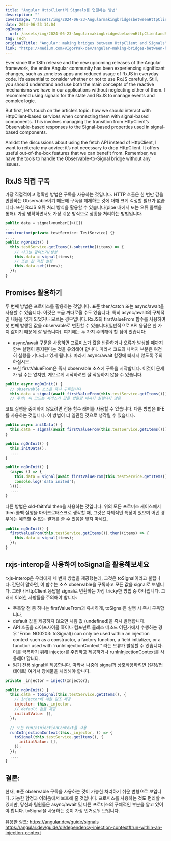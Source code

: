 ```yaml
---
title: "Angular HttpClient와 Signals를 연결하는 방법"
description: ""
coverImage: "/assets/img/2024-06-23-AngularmakingbridgesbetweenHttpClientandSignals_0.png"
date: 2024-06-23 14:04
ogImage: 
  url: /assets/img/2024-06-23-AngularmakingbridgesbetweenHttpClientandSignals_0.png
tag: Tech
originalTitle: "Angular: making bridges between HttpClient and Signals"
link: "https://medium.com/@IgorPak-dev/angular-making-bridges-between-httpclient-and-signals-a7a50c15ad9b"
---
```



Ever since the 18th release and the new upcoming releases of the Angular framework, the entire Angular community has been experiencing significant changes, such as zoneless apps and reduced usage of RxJS in everyday code. It’s essential to consider whether or not to use RxJS carefully. Still, you should understand and use both the main concepts of the reactive mechanisms we have in our applications without neglecting either of them. I recommend using signals for the state and RxJS to manage events and complex logic.

But first, let’s touch on the article’s topic: how we should interact with HttpClient-based services when connecting them with signal-based components. This involves managing the transition from HttpClient’s Observable-based responses to the Signal-based properties used in signal-based components.

Amidst the discussions about using the fetch API instead of HttpClient, I want to reiterate my advice: it’s not necessary to drop HttpClient. It offers useful out-of-the-box features that we can benefit from. Remember, we have the tools to handle the Observable-to-Signal bridge without any issues.

<div class="content-ad"></div>

## RxJS 직접 구독

가장 직접적이고 명확한 방법은 구독을 사용하는 것입니다. HTTP 호출은 한 번만 값을 반환하는 Observable이기 때문에 구독을 해제하는 것에 대해 크게 걱정할 필요가 없습니다. 또한 RxJS 오류 처리 방식을 활용할 수 있습니다(pipe 내에서 또는 오류 콜백을 통해). 가장 명확하면서도 가장 쉬운 방식으로 상황을 처리하는 방법입니다.

```js
public data = signal<number[]>([])
....
constructor(private testService: TestService) {}
....
public ngOnInit() {
  this.testService.getItems().subscribe((items) => {
    // 시그널 덮어쓰기/생성
    this.data = signal(items);
    // 또는 값 직접 설정
    this.data.set(items);
  });
}
```

## Promises 활용하기

<div class="content-ad"></div>

두 번째 방법은 프로미스를 활용하는 것입니다. 표준 then/catch 또는 async/await을 사용할 수 있습니다. 이것은 조금 까다로울 수도 있습니다, 특히 async/await의 구체적인 내용을 잊게 되었거나 모르는 경우입니다. RxJS의 firstValueFrom 함수를 사용하여 첫 번째 발행된 값을 observable로 변환할 수 있습니다(일반적으로 API 응답은 한 가지 값이기 때문에 잘 맞습니다). 여기에는 두 가지 주의해야 할 점이 있습니다:

- async/await 구문을 사용하면 프로미스가 값을 반환하거나 오류가 발생할 때까지 함수 실행이 중지된다는 것을 유의해야 합니다. 따라서 코드의 나머지 부분은 여전히 실행을 기다리고 있게 됩니다. 따라서 async/await 함정에 빠지지 않도록 주의하십시오.
- 또한 firstValueFrom은 즉시 observable 소스에 구독을 시작합니다. 이것이 문제가 될 수는 없지만, 게으르게 시작하려면 잘 작동하지 않을 수 있습니다.

```js
public async ngOnInit() {
  // observable 소스를 즉시 구독합니다
  this.data = signal(await firstValueFrom(this.testService.getItems()));
  // 주의! 이 코드는 서비스가 값을 반환할 때까지 실행되지 않음
```

코드 실행을 중지하지 않으려면 전용 함수 래퍼를 사용할 수 있습니다. 다른 방법은 IIFE를 사용하는 것입니다. 이 방법이 더 일관된 것으로 생각될 수 있습니다.

<div class="content-ad"></div>

```js
public async initData() {
  this.data = signal(await firstValueFrom(this.testService.getItems()));
}

public ngOnInit() {   
  this.initData();
  ....
}
```

```js
public ngOnInit() {    
  (async () => {
    this.data = signal(await firstValueFrom(this.testService.getItems()));
    console.log('data inited');
  })();
  ....
}
```

다른 방법은 old-faithful then을 사용하는 것입니다. 위의 모든 프로미스 케이스에서 then 콜백 실행을 마이크로태스크로 생각할 때, 그것은 자체적인 특징이 있으며 어떤 경우에는 예측할 수 없는 결과를 줄 수 있음을 잊지 마세요.

```js
public ngOnInit() {   
  firstValueFrom(this.testService.getItems()).then((items) => {
    this.data = signal(items);
  });
}
```

<div class="content-ad"></div>

## rxjs-interop을 사용하여 toSignal을 활용해보세요

rxjs-interop은 우리에게 세 번째 방법을 제공했는데, 그것은 toSignal이라고 불립니다. 간단히 말하면, 이 함수는 소스 observable을 구독하고 모든 값을 signal로 보냅니다. 그러나 HttpClient 응답을 signal로 변환하는 가장 tricky한 방법 중 하나입니다. 그래서 이러한 사항들을 주의해야 합니다:

- 주목할 점 중 하나는 firstValueFrom과 유사하게, toSignal은 실행 시 즉시 구독합니다.
- default 값을 제공하지 않으면 처음 값 (undefined)을 즉시 발행합니다.
- API 호출을 라이프사이클 훅이나 컴포넌트 클래스 메소드 어딘가에서 수행하는 경우 'Error: NG0203: toSignal() can only be used within an injection context such as a constructor, a factory function, a field initializer, or a function used with `runInInjectionContext’' 라는 오류가 발생할 수 있습니다. 이를 극복하기 위해 injector를 주입하고 제공하거나 runInInjectionContext를 사용해야 합니다.
- 읽기 전용 signal을 제공합니다. 따라서 나중에 signal과 상호작용하려면 (설정/업데이트) 여기서 장애물을 처리해야 합니다.

```js
private _injector = inject(Injector);

public ngOnInit() {  
  this.data = toSignal(this.testService.getItems(), {
    // injector에 대한 참조 제공
    injector: this._injector,
    // default 값을 제공
    initialValue: [],
  });

  // 또는 runInInjectionContext를 사용
  runInInjectionContext(this._injector, () => {
    toSignal(this.testService.getItems(), {
      initialValue: [],
    });
  });
  ....
}
```  

<div class="content-ad"></div>

## 결론:

현재, 표준 observable 구독을 사용하는 것이 가능한 처리하기 쉬운 변형으로 보입니다. 가능한 함정과 어려움에서 보호해 줄 것입니다. 프로미스를 사용하는 것도 편리할 수 있지만, 당신과 팀원들은 async/await 및 다른 프로미스의 구체적인 부분을 알고 있어야 합니다. toSignal을 사용하는 것이 가장 번거로워 보입니다.

유용한 링크:
https://angular.dev/guide/signals
https://angular.dev/guide/di/dependency-injection-context#run-within-an-injection-context
